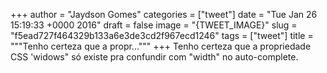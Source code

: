 
+++
author = "Jaydson Gomes"
categories = ["tweet"]
date = "Tue Jan 26 15:19:33 +0000 2016"
draft = false
image = "{TWEET_IMAGE}"
slug = "f5ead727f464329b133a6e3de3cd2f967ecd1246"
tags = ["tweet"]
title = """Tenho certeza que a propr..."""
+++
Tenho certeza que a propriedade CSS 'widows" só existe pra confundir com "width" no auto-complete.
